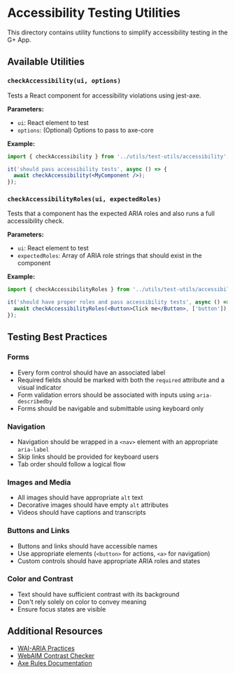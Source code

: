 # Accessibility Testing Utilities

This directory contains utility functions to simplify accessibility testing in the G+ App.

## Available Utilities

### `checkAccessibility(ui, options)`

Tests a React component for accessibility violations using jest-axe.

**Parameters:**
- `ui`: React element to test
- `options`: (Optional) Options to pass to axe-core

**Example:**
```jsx
import { checkAccessibility } from '../utils/test-utils/accessibility';

it('should pass accessibility tests', async () => {
  await checkAccessibility(<MyComponent />);
});
```

### `checkAccessibilityRoles(ui, expectedRoles)`

Tests that a component has the expected ARIA roles and also runs a full accessibility check.

**Parameters:**
- `ui`: React element to test
- `expectedRoles`: Array of ARIA role strings that should exist in the component

**Example:**
```jsx
import { checkAccessibilityRoles } from '../utils/test-utils/accessibility';

it('should have proper roles and pass accessibility tests', async () => {
  await checkAccessibilityRoles(<Button>Click me</Button>, ['button']);
});
```

## Testing Best Practices

### Forms
- Every form control should have an associated label
- Required fields should be marked with both the `required` attribute and a visual indicator
- Form validation errors should be associated with inputs using `aria-describedby`
- Forms should be navigable and submittable using keyboard only

### Navigation
- Navigation should be wrapped in a `<nav>` element with an appropriate `aria-label`
- Skip links should be provided for keyboard users
- Tab order should follow a logical flow

### Images and Media
- All images should have appropriate `alt` text
- Decorative images should have empty `alt` attributes
- Videos should have captions and transcripts

### Buttons and Links
- Buttons and links should have accessible names
- Use appropriate elements (`<button>` for actions, `<a>` for navigation)
- Custom controls should have appropriate ARIA roles and states

### Color and Contrast
- Text should have sufficient contrast with its background
- Don't rely solely on color to convey meaning
- Ensure focus states are visible

## Additional Resources

- [WAI-ARIA Practices](https://www.w3.org/TR/wai-aria-practices-1.2/)
- [WebAIM Contrast Checker](https://webaim.org/resources/contrastchecker/)
- [Axe Rules Documentation](https://github.com/dequelabs/axe-core/blob/develop/doc/rule-descriptions.md)